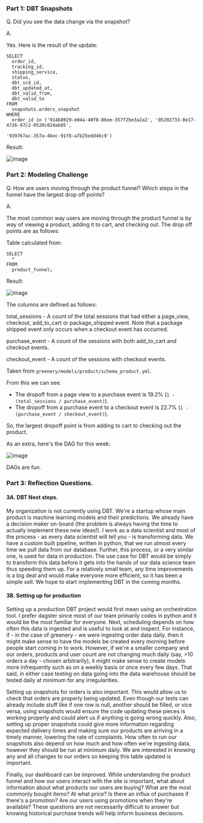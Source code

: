### Part 1: DBT Snapshots

Q. Did you see the data change via the snapshot?

A.

Yes. Here is the result of the update:

```
SELECT 
  order_id,
  tracking_id,
  shipping_service,
  status, 
  dbt_scd_id,
  dbt_updated_at,
  dbt_valid_from,
  dbt_valid_to
FROM 
  snapshots.orders_snapshot
WHERE
  order_id in ('914b8929-e04a-40f8-86ee-357f2be3a2a2', '05202733-0e17-4726-97c2-0520c024ab85',

'939767ac-357a-4bec-91f8-a7b25edd46c9')
```

Result:

![image](https://user-images.githubusercontent.com/46457104/161402393-0e04f6f2-46e3-4c85-9e1f-68b6e70abd7d.png)

### Part 2: Modeling Challenge

Q. How are users moving through the product funnel? Which steps in the funnel have the largest drop off points?

A.

The most common way users are moving through the product funnel is by way of viewing a product, adding it to cart, and checking out.
The drop off points are as follows:

Table calculated from:

```
SELECT 
  *
FROM 
  product_funnel;
```

Result:

![image](https://user-images.githubusercontent.com/46457104/161402262-a80a4366-f27f-4efb-bbb7-be33c28dffde.png)

The columns are defined as follows:

total_sessions - A count of the total sessions that had either a 
        page_view, checkout, add_to_cart or package_shipped event. Note that a 
        package shipped event only occurs when a checkout event has occurred.
        
purchase_event - A count of the sessions with both add_to_cart and checkout events.

checkout_event - A count of the sessions with checkout events.

Taken from `greenery/models/product/schema_product.yml`.

From this we can see:

- The dropoff from a page view to a purchase event is 19.2% (`1 - (total_sessions / purchase_event)`).
- The dropoff from a purchase event to a checkout event is 22.7% (`1 - (purchase_event / checkout_event)`).

So, the largest dropoff point is from adding to cart to checking out the product.


As an extra, here's the DAG for this week:

![image](https://user-images.githubusercontent.com/46457104/161402488-16d156b2-a7ba-4462-8bdc-b79dc1e8b853.png)

DAGs are fun.

### Part 3: Reflection Questions.

#### 3A. DBT Next steps.

My organization is not currently using DBT. We're a startup whose main product is machine learning models and their predictions. We already have a decision maker on-board (the problem is always having the time to actually implement these new ideas!). I work as a data scientist and most of the process - as every data scientist will tell you - is transforming data. We have a custom built pipeline, written in python, that we run almost every time we pull data from our database. Further, this process, or a very similar one, is used for data in production. The use case for DBT would be simply to transform this data before it gets into the hands of our data science team thus speeding them up. For a relatively small team, any time improvements is a big deal and would make everyone more efficient, so it has been a simple sell. We hope to start implementing DBT in the coming months.

#### 3B. Setting up for production

Setting up a production DBT project would first mean using an orchestration tool. I prefer dagster since most of our team primarily codes in python and it would be the most familiar for everyone. Next, scheduling depends on how often this data is ingested and is useful to look at and inspect. For instance, if - in the case of greenery - we were ingesting order data daily, then it might make sense to have the models be created every morning before people start coming in to work. However, if we're a smaller company and our orders, products and user count are not changing much daily (say, >10 orders a day - chosen arbitrarily), it might make sense to create models more infrequently such as on a weekly basis or once every few days. That said, in either case testing on data going into the data warehouse should be tested daily at minimum for any irregularities.

Setting up snapshots for orders is also important. This would allow us to check that orders are properly being updated. Even though our tests can already include stuff like if one row is null, another should be filled, or vice versa, using snapshots would ensure the code updating these pieces is working properly and could alert us if anything is going wrong quickly. Also, setting up proper snapshots could give more information regarding expected delivery times and making sure our products are arriving in a timely manner, lowering the rate of complaints. How often to run our snapshots also depend on how much and how often we're ingesting data, however they should be run at minimum daily. We are interested in knowing any and all changes to our orders so keeping this table updated is important.

Finally, our dashboard can be improved. While understanding the product funnel and how our users interact with the site is important, what about information about what products our users are buying? What are the most commonly bought items? At what price? Is there an influx of purchases if there's a promotion? Are our users using promotions when they're available? These questions are not necessarily difficult to answer but knowing historical purchase trends will help inform business decisions.
